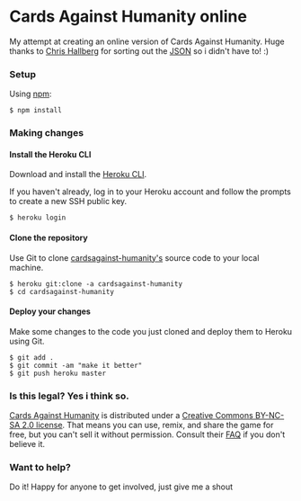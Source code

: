 # Cards Against Humanity online

My attempt at creating an online version of Cards Against Humanity.
Huge thanks to [Chris Hallberg](http://www.crhallberg.com/) for sorting out the [JSON](http://www.crhallberg.com/cah/json)
so i didn't have to! :)

### Setup

Using [npm](https://www.npmjs.com/):

    $ npm install

### Making changes

#### Install the Heroku CLI

Download and install the [Heroku
CLI](https://devcenter.heroku.com/articles/heroku-cli).

If you haven't already, log in to your Heroku account and follow the prompts to create a new SSH public key.

    $ heroku login

#### Clone the repository

Use Git to clone
[cardsagainst-humanity's](https://github.com/bradjenn/cards-against-humanity) source code to your local machine.

    $ heroku git:clone -a cardsagainst-humanity
    $ cd cardsagainst-humanity

#### Deploy your changes

Make some changes to the code you just cloned and deploy them to Heroku using Git.

    $ git add .
    $ git commit -am "make it better"
    $ git push heroku master

### Is this legal? Yes i think so.
[Cards Against Humanity](https://cardsagainsthumanity.com/) is distributed under a [Creative Commons BY-NC-SA 2.0 license](https://creativecommons.org/licenses/by-nc-sa/2.0/).
That means you can use, remix, and share the game for free, but you can't sell it without permission.
Consult their [FAQ](https://cardsagainsthumanity.com/#info) if you don't believe it.


### Want to help?
Do it! Happy for anyone to get involved, just give me a shout
